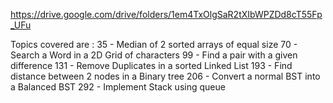 https://drive.google.com/drive/folders/1em4TxOlgSaR2tXIbWPZDd8cT55Fp_UFu 

Topics covered are :
35  - Median of 2 sorted arrays of equal size
70  - Search a Word in a 2D Grid of characters
99  - Find a pair with a given difference 
131 - Remove Duplicates in a sorted Linked List
193 - Find distance between 2 nodes in a Binary tree 
206 - Convert a normal BST into a Balanced BST 
292 - Implement Stack using queue

